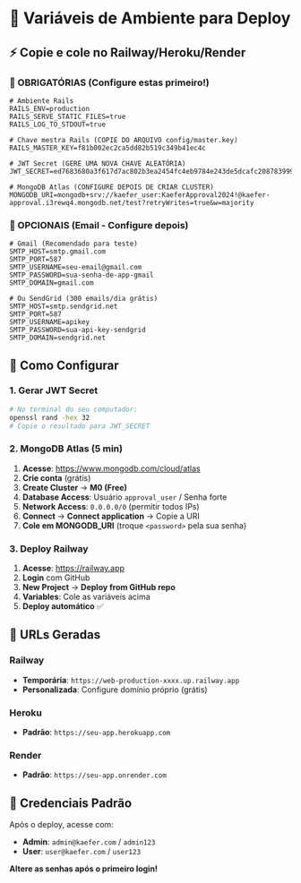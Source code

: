 # 🔐 Variáveis de Ambiente para Deploy

## ⚡ Copie e cole no Railway/Heroku/Render

### 🔴 OBRIGATÓRIAS (Configure estas primeiro!)

```env
# Ambiente Rails
RAILS_ENV=production
RAILS_SERVE_STATIC_FILES=true
RAILS_LOG_TO_STDOUT=true

# Chave mestra Rails (COPIE DO ARQUIVO config/master.key)
RAILS_MASTER_KEY=f81b002ec2ca5dd82b519c349b41ec4c

# JWT Secret (GERE UMA NOVA CHAVE ALEATÓRIA)
JWT_SECRET=ed7683680a3f617d7ac802b3ea2454fc4eb9784e243de5dcafc2087839994526

# MongoDB Atlas (CONFIGURE DEPOIS DE CRIAR CLUSTER)
MONGODB_URI=mongodb+srv://kaefer_user:KaeferApproval2024!@kaefer-approval.i3rewq4.mongodb.net/test?retryWrites=true&w=majority
```

### 📧 OPCIONAIS (Email - Configure depois)

```env
# Gmail (Recomendado para teste)
SMTP_HOST=smtp.gmail.com
SMTP_PORT=587
SMTP_USERNAME=seu-email@gmail.com
SMTP_PASSWORD=sua-senha-de-app-gmail
SMTP_DOMAIN=gmail.com

# Ou SendGrid (300 emails/dia grátis)
SMTP_HOST=smtp.sendgrid.net
SMTP_PORT=587
SMTP_USERNAME=apikey
SMTP_PASSWORD=sua-api-key-sendgrid
SMTP_DOMAIN=sendgrid.net
```

## 🎯 Como Configurar

### 1. Gerar JWT Secret
```bash
# No terminal do seu computador:
openssl rand -hex 32
# Copie o resultado para JWT_SECRET
```

### 2. MongoDB Atlas (5 min)
1. **Acesse**: https://www.mongodb.com/cloud/atlas
2. **Crie conta** (grátis)
3. **Create Cluster** → **M0 (Free)**
4. **Database Access**: Usuário `approval_user` / Senha forte
5. **Network Access**: `0.0.0.0/0` (permitir todos IPs)
6. **Connect** → **Connect application** → Copie a URI
7. **Cole em MONGODB_URI** (troque `<password>` pela sua senha)

### 3. Deploy Railway
1. **Acesse**: https://railway.app
2. **Login** com GitHub
3. **New Project** → **Deploy from GitHub repo**
4. **Variables**: Cole as variáveis acima
5. **Deploy automático** ✅

## 🚀 URLs Geradas

### Railway
- **Temporária**: `https://web-production-xxxx.up.railway.app`
- **Personalizada**: Configure domínio próprio (grátis)

### Heroku
- **Padrão**: `https://seu-app.herokuapp.com`

### Render
- **Padrão**: `https://seu-app.onrender.com`

## 🎉 Credenciais Padrão

Após o deploy, acesse com:
- **Admin**: `admin@kaefer.com` / `admin123`
- **User**: `user@kaefer.com` / `user123`

**Altere as senhas após o primeiro login!**
